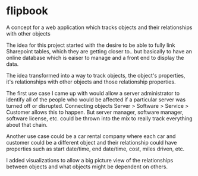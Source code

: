 # flipbook
A concept for a web application which tracks objects and their relationships with other objects

The idea for this project started with the desire to be able to fully link Sharepoint tables, which they are getting closer to.. but basically to have an online database which is eaiser to manage and a front end to display the data.

The idea transformed into a way to track objects, the object's properties, it's relationships with other objects and those relationship properties.

The first use case I came up with would allow a server administrator to identify all of the people who would be affected if a particular server was turned off or disrupted.  Connecting objects Server > Software > Service > Customer allows this to happen.  But server manager, software manager, software license, etc. could be thrown into the mix to really track everything about that chain.

Another use case could be a car rental company where each car and customer could be a different object and their relationship could have properties such as start date/time, end date/time, cost, miles driven, etc.

I added visualizations to allow a big picture view of the relationships between objects and what objects might be dependent on others.
